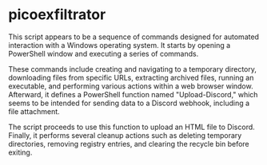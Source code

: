 # picoexfiltrator

This script appears to be a sequence of commands designed for automated interaction with a Windows operating system. It starts by opening a PowerShell window and executing a series of commands. 

These commands include creating and navigating to a temporary directory, downloading files from specific URLs, extracting archived files, running an executable, and performing various actions within a web browser window. Afterward, it defines a PowerShell function named "Upload-Discord," which seems to be intended for sending data to a Discord webhook, including a file attachment.

The script proceeds to use this function to upload an HTML file to Discord. Finally, it performs several cleanup actions such as deleting temporary directories, removing registry entries, and clearing the recycle bin before exiting.
